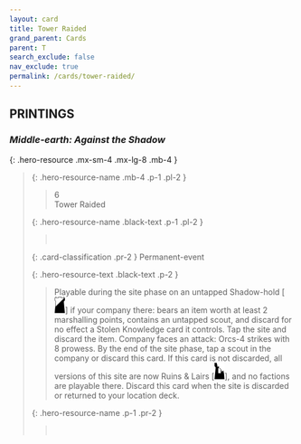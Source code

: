 ```yaml
---
layout: card
title: Tower Raided
grand_parent: Cards
parent: T
search_exclude: false
nav_exclude: true
permalink: /cards/tower-raided/
---
```


## PRINTINGS


### _Middle-earth: Against the Shadow_

{: .hero-resource .mx-sm-4 .mx-lg-8 .mb-4 }
> {: .hero-resource-name .mb-4 .p-1 .pl-2 }
> > <div class="card-mp">6</div>
> > <div class="card-name">Tower Raided</div>
>
> {: .hero-resource-name .black-text .p-1 .pl-2 }
> > &nbsp;
>
> {: .card-classification .pr-2 }
> Permanent-event
>
> {: .hero-resource-text .black-text .p-2 }
> > Playable during the site phase on an untapped Shadow-hold \[![](/assets/images/shadow-hold.svg)] if your company there: bears an item worth at least 2 marshalling points, contains an untapped scout, and discard for no effect a Stolen Knowledge card it controls. Tap the site and discard the item. Company faces an attack: Orcs-4 strikes with 8 prowess. By the end of the site phase, tap a scout in the company or discard this card. If this card is not discarded, all versions of this site are now Ruins & Lairs \[![](/assets/images/ruinlair.svg)], and no factions are playable there. Discard this card when the site is discarded or returned to your location deck. 
> 
> {: .hero-resource-name .p-1 .pr-2 }
> > <div class="card-shield"></div>
> > <div class="card-corruption">&nbsp;</div>
